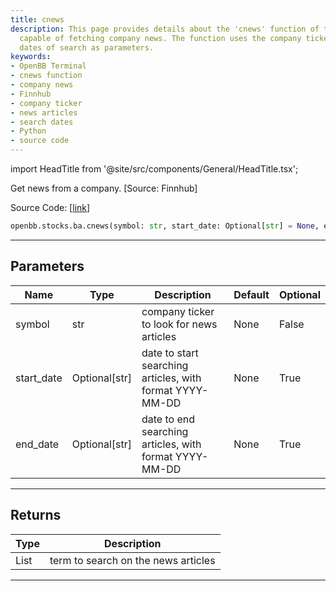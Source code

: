 ```yaml
---
title: cnews
description: This page provides details about the 'cnews' function of the OpenBB Terminal,
  capable of fetching company news. The function uses the company ticker and optional
  dates of search as parameters.
keywords:
- OpenBB Terminal
- cnews function
- company news
- Finnhub
- company ticker
- news articles
- search dates
- Python
- source code
---
```


import HeadTitle from '@site/src/components/General/HeadTitle.tsx';

<HeadTitle title="cnews - Ba - Stocks - Reference | OpenBB SDK Docs" />

Get news from a company. [Source: Finnhub]

Source Code: [[link](https://github.com/OpenBB-finance/OpenBBTerminal/tree/main/openbb_terminal/stocks/behavioural_analysis/finnhub_model.py#L20)]

```python
openbb.stocks.ba.cnews(symbol: str, start_date: Optional[str] = None, end_date: Optional[str] = None)
```

---

## Parameters

| Name | Type | Description | Default | Optional |
| ---- | ---- | ----------- | ------- | -------- |
| symbol | str | company ticker to look for news articles | None | False |
| start_date | Optional[str] | date to start searching articles, with format YYYY-MM-DD | None | True |
| end_date | Optional[str] | date to end searching articles, with format YYYY-MM-DD | None | True |


---

## Returns

| Type | Description |
| ---- | ----------- |
| List | term to search on the news articles |
---
